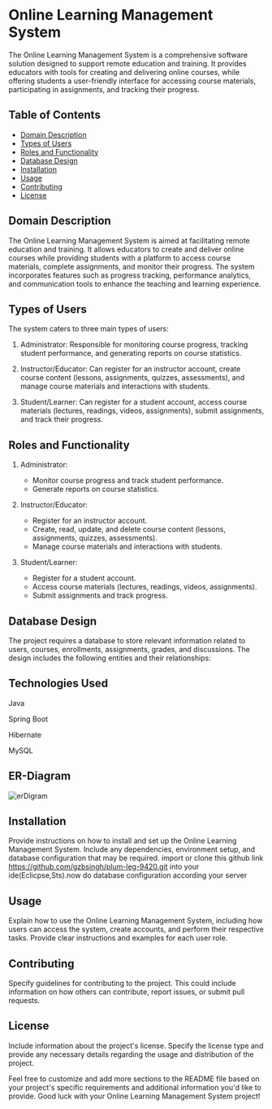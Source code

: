 # Online Learning Management System

The Online Learning Management System is a comprehensive software solution designed to support remote education and training. It provides educators with tools for creating and delivering online courses, while offering students a user-friendly interface for accessing course materials, participating in assignments, and tracking their progress.

## Table of Contents
- [Domain Description](#domain-description)
- [Types of Users](#types-of-users)
- [Roles and Functionality](#roles-and-functionality)
- [Database Design](#database-design)
- [Installation](#installation)
- [Usage](#usage)
- [Contributing](#contributing)
- [License](#license)

## Domain Description
The Online Learning Management System is aimed at facilitating remote education and training. It allows educators to create and deliver online courses while providing students with a platform to access course materials, complete assignments, and monitor their progress. The system incorporates features such as progress tracking, performance analytics, and communication tools to enhance the teaching and learning experience.

## Types of Users
The system caters to three main types of users:

1. Administrator: Responsible for monitoring course progress, tracking student performance, and generating reports on course statistics.

2. Instructor/Educator: Can register for an instructor account, create course content (lessons, assignments, quizzes, assessments), and manage course materials and interactions with students.

3. Student/Learner: Can register for a student account, access course materials (lectures, readings, videos, assignments), submit assignments, and track their progress.

## Roles and Functionality
1. Administrator:
   - Monitor course progress and track student performance.
   - Generate reports on course statistics.
   
2. Instructor/Educator:
   - Register for an instructor account.
   - Create, read, update, and delete course content (lessons, assignments, quizzes, assessments).
   - Manage course materials and interactions with students.
   
3. Student/Learner:
   - Register for a student account.
   - Access course materials (lectures, readings, videos, assignments).
   - Submit assignments and track progress.

## Database Design
The project requires a database to store relevant information related to users, courses, enrollments, assignments, grades, and discussions. The design includes the following entities and their relationships:
## Technologies Used
Java

Spring Boot

Hibernate

MySQL
## ER-Diagram
![erDigram](https://github.com/gzbsingh/plum-leg-9420/assets/39863817/91cc4932-af15-4493-8d0e-4cf97ab44159)


## Installation
Provide instructions on how to install and set up the Online Learning Management System. Include any dependencies, environment setup, and database configuration that may be required.
import or clone this github link https://github.com/gzbsingh/plum-leg-9420.git into your ide(Eclicpse,Sts).now do database configuration according your server
## Usage
Explain how to use the Online Learning Management System, including how users can access the system, create accounts, and perform their respective tasks. Provide clear instructions and examples for each user role.

## Contributing
Specify guidelines for contributing to the project. This could include information on how others can contribute, report issues, or submit pull requests.

## License
Include information about the project's license. Specify the license type and provide any necessary details regarding the usage and distribution of the project.

Feel free to customize and add more sections to the README file based on your project's specific requirements and additional information you'd like to provide. Good luck with your Online Learning Management System project!
